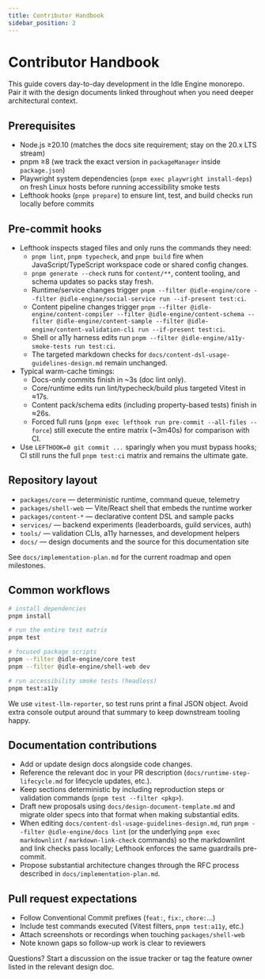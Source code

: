 ```yaml
---
title: Contributor Handbook
sidebar_position: 2
---
```


# Contributor Handbook

This guide covers day-to-day development in the Idle Engine monorepo. Pair it
with the design documents linked throughout when you need deeper architectural
context.

## Prerequisites

- Node.js ≥20.10 (matches the docs site requirement; stay on the 20.x LTS stream)
- pnpm ≥8 (we track the exact version in `packageManager` inside `package.json`)
- Playwright system dependencies (`pnpm exec playwright install-deps`) on fresh
  Linux hosts before running accessibility smoke tests
- Lefthook hooks (`pnpm prepare`) to ensure lint, test, and build checks run
  locally before commits

## Pre-commit hooks

- Lefthook inspects staged files and only runs the commands they need:
  - `pnpm lint`, `pnpm typecheck`, and `pnpm build` fire when JavaScript/TypeScript
    workspace code or shared config changes.
  - `pnpm generate --check` runs for `content/**`, content tooling, and schema
    updates so packs stay fresh.
  - Runtime/service changes trigger `pnpm --filter @idle-engine/core --filter @idle-engine/social-service run --if-present test:ci`.
  - Content pipeline changes trigger `pnpm --filter @idle-engine/content-compiler --filter @idle-engine/content-schema --filter @idle-engine/content-sample --filter @idle-engine/content-validation-cli run --if-present test:ci`.
  - Shell or a11y harness edits run `pnpm --filter @idle-engine/a11y-smoke-tests run test:ci`.
  - The targeted markdown checks for `docs/content-dsl-usage-guidelines-design.md`
    remain unchanged.
- Typical warm-cache timings:
  - Docs-only commits finish in ~3s (doc lint only).
  - Core/runtime edits run lint/typecheck/build plus targeted Vitest in ≈17s.
  - Content pack/schema edits (including property-based tests) finish in ≈26s.
  - Forced full runs (`pnpm exec lefthook run pre-commit --all-files --force`)
    still execute the entire matrix (~3m40s) for comparison with CI.
- Use `LEFTHOOK=0 git commit ...` sparingly when you must bypass hooks; CI still
  runs the full `pnpm test:ci` matrix and remains the ultimate gate.

## Repository layout

- `packages/core` — deterministic runtime, command queue, telemetry
- `packages/shell-web` — Vite/React shell that embeds the runtime worker
- `packages/content-*` — declarative content DSL and sample packs
- `services/` — backend experiments (leaderboards, guild services, auth)
- `tools/` — validation CLIs, a11y harnesses, and development helpers
- `docs/` — design documents and the source for this documentation site

See `docs/implementation-plan.md` for the current roadmap and open milestones.

## Common workflows

```bash
# install dependencies
pnpm install

# run the entire test matrix
pnpm test

# focused package scripts
pnpm --filter @idle-engine/core test
pnpm --filter @idle-engine/shell-web dev

# run accessibility smoke tests (headless)
pnpm test:a11y
```

We use `vitest-llm-reporter`, so test runs print a final JSON object. Avoid extra
console output around that summary to keep downstream tooling happy.

## Documentation contributions

- Add or update design docs alongside code changes.
- Reference the relevant doc in your PR description (`docs/runtime-step-lifecycle.md`
  for lifecycle updates, etc.).
- Keep sections deterministic by including reproduction steps or validation
  commands (`pnpm test --filter <pkg>`).
- Draft new proposals using `docs/design-document-template.md` and migrate older
  specs into that format when making substantial edits.
- When editing `docs/content-dsl-usage-guidelines-design.md`, run
  `pnpm --filter @idle-engine/docs lint` (or the underlying
  `pnpm exec markdownlint` / `markdown-link-check` commands) so the markdownlint
  and link checks pass locally; Lefthook enforces the same guardrails pre-commit.
- Propose substantial architecture changes through the RFC process described in
  `docs/implementation-plan.md`.

## Pull request expectations

- Follow Conventional Commit prefixes (`feat:`, `fix:`, `chore:`…)
- Include test commands executed (Vitest filters, `pnpm test:a11y`, etc.)
- Attach screenshots or recordings when touching `packages/shell-web`
- Note known gaps so follow-up work is clear to reviewers

Questions? Start a discussion on the issue tracker or tag the feature owner
listed in the relevant design doc.
